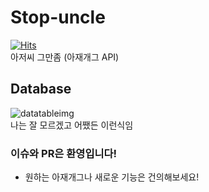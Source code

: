 # Stop-uncle
[![Hits](https://hits.seeyoufarm.com/api/count/incr/badge.svg?url=https%3A%2F%2Fgithub.com%2FTeam-WAVE-x%2FStop-uncle&count_bg=%23344C74&title_bg=%23555555&icon=&icon_color=%23E7E7E7&title=%EB%B0%A9%EB%AC%B8&edge_flat=false)](https://hits.seeyoufarm.com) <br>
아저씨 그만좀 (아재개그 API) <br>

## Database
![datatableimg](https://cdn.discordapp.com/attachments/620101634453667841/765196909794689024/1.PNG) <br>
나는 잘 모르겠고 어쨌든 이런식임

### 이슈와 PR은 환영입니다!
- 원하는 아재개그나 새로운 기능은 건의해보세요!
